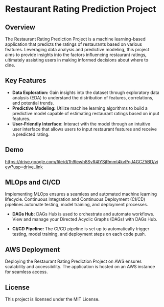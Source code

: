 # Restaurant Rating Prediction Project

## Overview
The Restaurant Rating Prediction Project is a machine learning-based application that predicts the ratings of restaurants based on various features. Leveraging data analysis and predictive modeling, this project aims to provide insights into the factors influencing restaurant ratings, ultimately assisting users in making informed decisions about where to dine.

## Key Features
- **Data Exploration:** Gain insights into the dataset through exploratory data analysis (EDA) to understand the distribution of features, correlations, and potential trends.
- **Predictive Modeling:** Utilize machine learning algorithms to build a predictive model capable of estimating restaurant ratings based on input features.
- **User-Friendly Interface:** Interact with the model through an intuitive user interface that allows users to input restaurant features and receive a predicted rating.

## Demo 
https://drive.google.com/file/d/1h9lewh8SyR4IYSjRmmt4kvPqJ4GCZ5BD/view?usp=drive_link  

## MLOps and CI/CD
Implementing MLOps ensures a seamless and automated machine learning lifecycle. Continuous Integration and Continuous Deployment (CI/CD) pipelines automate testing, model training, and deployment processes.

- **DAGs Hub:**
DAGs Hub is used to orchestrate and automate workflows. View and manage your Directed Acyclic Graphs (DAGs) with DAGs Hub.

- **CI/CD Pipeline:**
The CI/CD pipeline is set up to automatically trigger testing, model training, and deployment steps on each code push.

## AWS Deployment
Deploying the Restaurant Rating Prediction Project on AWS ensures scalability and accessibility. The application is hosted on an AWS instance for seamless access.

## License
This project is licensed under the MIT License.
